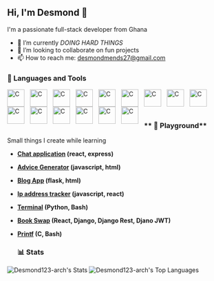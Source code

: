 ## Hi, I'm Desmond 👋

I'm  a passionate full-stack developer from Ghana

- 🌱 I’m currently <i>DOING HARD THINGS </i>
- 👯 I’m looking to collaborate on fun projects
- 📫 How to reach me: desmondmends27@gmail.com

### 🧰 Languages and Tools
<img  align="left" alt="C" width="40px" style="padding-right:10px" src="https://cdn.jsdelivr.net/gh/devicons/devicon@latest/icons/c/c-original.svg" />
<img  align="left" alt="C" width="40px" style="padding-right:10px" src="https://cdn.jsdelivr.net/gh/devicons/devicon@latest/icons/vim/vim-original.svg" />
<img  align="left" alt="C" width="40px" style="padding-right:10px" src="https://cdn.jsdelivr.net/gh/devicons/devicon@latest/icons/vscode/vscode-original.svg" />
<img  align="left" alt="C" width="40px" style="padding-right:10px" src="https://cdn.jsdelivr.net/gh/devicons/devicon@latest/icons/html5/html5-original.svg"/>
<img  align="left" alt="C" width="40px" style="padding-right:10px" src="https://cdn.jsdelivr.net/gh/devicons/devicon@latest/icons/css3/css3-original.svg"/>
<img  align="left" alt="C" width="40px" style="padding-right:10px" src="https://cdn.jsdelivr.net/gh/devicons/devicon@latest/icons/javascript/javascript-original.svg" />
<img  align="left" alt="C" width="40px" style="padding-right:10px" src="https://cdn.jsdelivr.net/gh/devicons/devicon@latest/icons/react/react-original.svg" />
<img  align="left" alt="C" width="40px" style="padding-right:10px" src="https://cdn.jsdelivr.net/gh/devicons/devicon@latest/icons/bootstrap/bootstrap-original.svg" />
<img  align="left" alt="C" width="40px" style="padding-right:10px" src="https://cdn.jsdelivr.net/gh/devicons/devicon@latest/icons/tailwindcss/tailwindcss-original.svg" />
<img  align="left" alt="C" width="40px" style="padding-right:10px" src="https://cdn.jsdelivr.net/gh/devicons/devicon@latest/icons/python/python-original.svg" />
<img  align="left" alt="C" width="40px" style="padding-right:10px" src="https://cdn.jsdelivr.net/gh/devicons/devicon@latest/icons/django/django-plain.svg" />
<img  align="left" alt="C" width="40px" style="padding-right:10px" src="https://cdn.jsdelivr.net/gh/devicons/devicon@latest/icons/djangorest/djangorest-plain.svg" />
<img  align="left" alt="C" width="40px" style="padding-right:10px" src="https://cdn.jsdelivr.net/gh/devicons/devicon@latest/icons/flask/flask-original.svg" />
<img  align="left" alt="C" width="40px" style="padding-right:10px" src="https://cdn.jsdelivr.net/gh/devicons/devicon@latest/icons/mysql/mysql-original.svg"/>
<img  align="left" alt="C" width="40px" style="padding-right:10px" src="https://cdn.jsdelivr.net/gh/devicons/devicon@latest/icons/postgresql/postgresql-original.svg">

<br/><br/><br/>
### ** 🎨 Playground**
Small things I create while learning
- **[Chat application](https://github.com/Desmond123-arch/keep-in-touch) (react,  express)**
- **[Advice Generator](https://github.com/Desmond123-arch/advice-generator-app) (javascript,  html)**
- **[Blog App](https://github.com/Desmond123-arch/blog_app_flask) (flask,  html)**
- **[Ip address tracker](https://github.com/Desmond123-arch/ip-address-tracker-master) (javascript,  react)**
- **[Terminal](https://github.com/Desmond123-arch/terminal-gpt) (Python, Bash)**
- **[Book Swap](https://github.com/Desmond123-arch/book_swap) (React, Django, Django Rest, Djano JWT)**
- **[Printf](https://github.com/Desmond123-arch/printf) (C, Bash)**

  ### 📊 Stats
![Desmond123-arch's Stats](https://github-readme-stats.vercel.app/api?username=Desmond123-arch&theme=vue-dark&show_icons=true&hide_border=true&count_private=true)
![Desmond123-arch's Top Languages](https://github-readme-stats.vercel.app/api/top-langs/?username=Desmond123-arch&theme=vue-dark&show_icons=true&hide_border=true&layout=compact)

